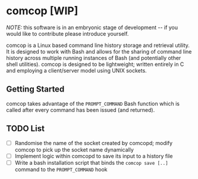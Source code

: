 # comcop [WIP]

*NOTE:* this software is in an embryonic stage of development -- if you would like to contribute please introduce yourself. 

comcop is a Linux based command line history storage and retrieval utility. It is designed to work with Bash and allows for the sharing of command line history across multiple running instances of Bash (and potentially other shell utilities). comcop is designed to be lightweight; written entirely in C and employing a client/server model using UNIX sockets.

## Getting Started
comcop takes advantage of the `PROMPT_COMMAND` Bash function which is called after every command has been issued (and returned). 

## TODO List

- [ ] Randomise the name of the socket created by comcopd; modify comcop to pick up the socket name dynamically
- [ ] Implement logic within comcopd to save its input to a history file
- [ ] Write a bash installation script that binds the `comcop save [..]` command to the `PROMPT_COMMAND` hook
